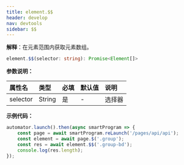 ```yaml
---
title: element.$$
header: develop
nav: devtools
sidebar: $$
---
```


**解释**：在元素范围内获取元素数组。

```ts
element.$$(selector: string): Promise<Element[]>
```

**参数说明：**

|属性名 |类型  |必填 | 默认值 |说明|
|:---- |:---- |:---- |:----|:----|
|selector| String|是|- |选择器|

**示例代码：**

```js
automator.launch().then(async smartProgram => {
    const page = await smartProgram.reLaunch('/pages/api/api');
    const element = await page.$('.group');
    const res = await element.$$('.group-bd');
    console.log(res.length);
});
```


